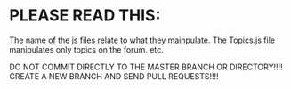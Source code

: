 # PLEASE READ THIS:
 
The name of the js files relate to what they mainpulate. The Topics.js file manipulates only topics on the forum. etc.

DO NOT COMMIT DIRECTLY TO THE MASTER BRANCH OR DIRECTORY!!!! CREATE A NEW BRANCH AND SEND PULL REQUESTS!!!!
